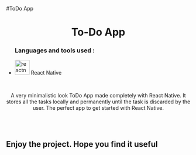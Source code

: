 #ToDo App

<h1 align=center >To-Do App</h1>

<ul><h3>Languages and tools used :</h3>
     <li><img src="https://reactnative.dev/img/header_logo.svg" alt="reactnative" width="40" height="40"/> React Native</li>
</ul>
<br/>
<p align=center>A very minimalistic look ToDo App made completely with React Native. It stores all the tasks locally and permanently until the task is discarded by the user. The perfect app to get started with React Native.</p>
<br/>
<br/>

<h2>Enjoy the project. Hope you find it useful</h2>
